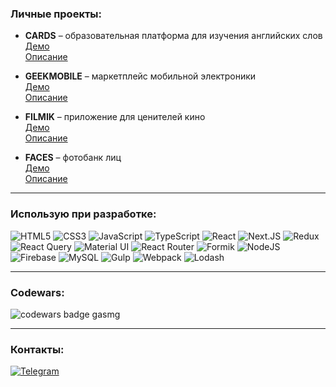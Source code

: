 ### Личные проекты:

* __CARDS__ – образовательная платформа для изучения английских слов<br />
[Демо](https://cards-9ac25.firebaseapp.com)<br />
[Описание](https://github.com/gasmg/cards-desc)

* __GEEKMOBILE__ – маркетплейс мобильной электроники<br />
[Демо](https://geekmobile-dev.herokuapp.com)<br />
[Описание](https://github.com/gasmg/geekmobile-desc)

* __FILMIK__ – приложение для ценителей кино<br />
[Демо](https://filmik-dev.herokuapp.com)<br />
[Описание](https://github.com/gasmg/filmik-desc)

* __FACES__ – фотобанк лиц<br />
[Демо](https://faces-dev.herokuapp.com)<br />
[Описание](https://github.com/gasmg/faces-desc)

---

### Использую при разработке:<br />

![HTML5](https://img.shields.io/badge/-html5-090909?style=for-the-badge&logo=html5&logoColor=E44D26) ![CSS3](https://img.shields.io/badge/-css3-090909?style=for-the-badge&logo=css3&logoColor=2277FF) ![JavaScript](https://img.shields.io/badge/-javascript-090909?style=for-the-badge&logo=JavaScript&logoColor=E9D54D) ![TypeScript](https://img.shields.io/badge/-typescript-090909?style=for-the-badge&logo=TypeScript&logoColor=2929ff) ![React](https://img.shields.io/badge/-react-090909?style=for-the-badge&logo=react&logoColor=00D8FF) ![Next.JS](https://img.shields.io/badge/-next.JS-090909?style=for-the-badge&logo=next.js&logoColor=FFFFFF) ![Redux](https://img.shields.io/badge/-redux-090909?style=for-the-badge&logo=redux&logoColor=764ABC) ![React Query](https://img.shields.io/badge/-react_query-090909?style=for-the-badge&logo=react-query&logoColor=FF4254) ![Material UI](https://img.shields.io/badge/-material_ui-090909?style=for-the-badge&logo=mui&logoColor=0081CB) ![React Router](https://img.shields.io/badge/-react_router-090909?style=for-the-badge&logo=react-router&logoColor=CA4144) ![Formik](https://img.shields.io/badge/-formik-090909?style=for-the-badge) ![NodeJS](https://img.shields.io/badge/-nodejs-090909?style=for-the-badge&logo=node.js&logoColor=8CC84B) ![Firebase](https://img.shields.io/badge/-firebase-090909?style=for-the-badge&logo=firebase&logoColor=F8C52C) ![MySQL](https://img.shields.io/badge/-mysql-090909?style=for-the-badge&logo=mysql&logoColor=00648B) ![Gulp](https://img.shields.io/badge/-gulp-090909?style=for-the-badge&logo=gulp&logoColor=EA4A4C) ![Webpack](https://img.shields.io/badge/-webpack-090909?style=for-the-badge&logo=webpack&logoColor=1C79C0) ![Lodash](https://img.shields.io/badge/-lodash-090909?style=for-the-badge&logo=lodash&logoColor=3492FF)

---
### Codewars:

![](https://www.codewars.com/users/gasmg/badges/large?logo=false&theme=light, 'codewars badge gasmg')

---
### Контакты:

[![Telegram](https://img.shields.io/badge/-Telegram-090909?style=for-the-badge&logo=telegram&logoColor=27A0D9)](https://t.me/gasmg_dev)
